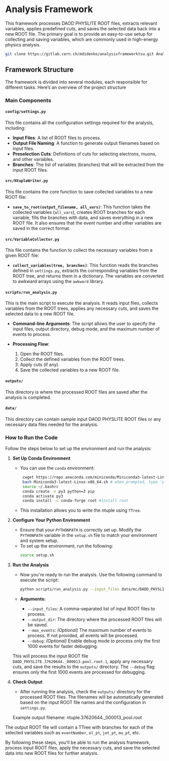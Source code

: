 # Analysis Framework

This framework processes DAOD PHYSLITE ROOT files, extracts relevant variables, applies predefined cuts, and saves the selected data back into a new ROOT file. The primary goal is to provide an easy-to-use setup for collecting and saving variables, which are commonly used in high-energy physics analysis.

  ```bash
  git clone https://gitlab.cern.ch/mdidenko/analysisframeworktsu.git AnalysisFramework
  ```

## Framework Structure

The framework is divided into several modules, each responsible for different tasks. Here’s an overview of the project structure

### Main Components

#### `config/settings.py`
This file contains all the configuration settings required for the analysis, including:

- **Input Files**: A list of ROOT files to process.
- **Output File Naming**: A function to generate output filenames based on input files.
- **Preselection Cuts**: Definitions of cuts for selecting electrons, muons, and other variables.
- **Branches**: The list of variables (branches) that will be extracted from the input ROOT files.

#### `src/NtupleWriter.py`

This file contains the core function to save collected variables to a new ROOT file:

- **`save_to_root(output_filename, all_vars)`**: This function takes the collected variables (`all_vars`), creates ROOT branches for each variable, fills the branches with data, and saves everything in a new ROOT file. It also ensures that the event number and other variables are saved in the correct format.

#### `src/VariableCollector.py`

This file contains the function to collect the necessary variables from a given ROOT file:

- **`collect_variables(tree, branches)`**: This function reads the branches defined in `settings.py`, extracts the corresponding variables from the ROOT tree, and returns them in a dictionary. The variables are converted to awkward arrays using the `awkward` library.

#### `scripts/run_analysis.py`

This is the main script to execute the analysis. It reads input files, collects variables from the ROOT trees, applies any necessary cuts, and saves the selected data to a new ROOT file.

- **Command-line Arguments**: The script allows the user to specify the input files, output directory, debug mode, and the maximum number of events to process.

- **Processing Flow**:
  1. Open the ROOT files.
  2. Collect the defined variables from the ROOT trees.
  3. Apply cuts (if any).
  4. Save the collected variables to a new ROOT file.

#### `outputs/`

This directory is where the processed ROOT files are saved after the analysis is completed.

#### `data/`

This directory can contain sample input DAOD PHYSLITE ROOT files or any necessary data files needed for the analysis.

### How to Run the Code

Follow the steps below to set up the environment and run the analysis:

1. **Set Up Conda Environment**
   - You can use the `conda` environment:
     ```bash
      cwget https://repo.anaconda.com/miniconda/Miniconda3-latest-Linux-x86_64.sh # only the first time you install
      bash Miniconda3-latest-Linux-x86_64.sh # when prompted, type 'yes', ENTER, 'yes' etc..
      source ~/.bashrc
      conda create -n py3 python=3 pip
      conda activate py3
      conda install -c conda-forge root #install root
     ```
   - This installation allows you to write the ntuple using `TTree`.

2. **Configure Your Python Environment**
   - Ensure that your `PYTHONPATH` is correctly set up. Modify the `PYTHONPATH` variable in the `setup.sh` file to match your environment and system setup.
   - To set up the environment, run the following:
     ```bash
     source setup.sh
     ```

3. **Run the Analysis**
   - Now you're ready to run the analysis. Use the following command to execute the script:
     ```bash
     python scripts/run_analysis.py --input_files data/mc/DAOD_PHYSLITE.37620644._000013.pool.root.1 --output_dir outputs/ --debug
     ```

   - **Arguments:**
     - `--input_files`: A comma-separated list of input ROOT files to process.
     - `--output_dir`: The directory where the processed ROOT files will be saved.
     - `--max_events`: *(Optional)* The maximum number of events to process. If not provided, all events will be processed.
     - `--debug`: *(Optional)* Enable debug mode to process only the first 1000 events for faster debugging.

   This will process the input ROOT file `DAOD_PHYSLITE.37620644._000013.pool.root.1`, apply any necessary cuts, and save the results to the `outputs/` directory. The `--debug` flag ensures only the first 1000 events are processed for debugging.

5. **Check Output**
   - After running the analysis, check the `outputs/` directory for the processed ROOT files. The filenames will be automatically generated based on the input ROOT file names and the configuration in `settings.py`.
   
   Example output filename: ntuple.37620644._000013_pool.root
   
The output ROOT file will contain a TTree with branches for each of the selected variables such as `eventNumber`, `el_pt`, `jet_pt`, `mu_pt`, etc.

By following these steps, you'll be able to run the analysis framework, process input ROOT files, apply the necessary cuts, and save the selected data into new ROOT files for further analysis.
